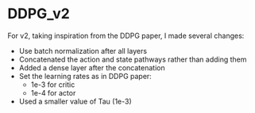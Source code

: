 # DDPG_v2
For v2, taking inspiration from the DDPG paper, I made several changes:
- Use batch normalization after all layers
- Concatenated the action and state pathways rather than adding them
- Added a dense layer after the concatenation
- Set the learning rates as in DDPG paper:
  - 1e-3 for critic
  - 1e-4 for actor
- Used a smaller value of Tau (1e-3)
